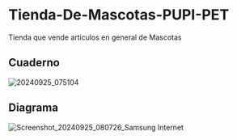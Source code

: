 # Tienda-De-Mascotas-PUPI-PET
Tienda que vende articulos en general de Mascotas

## Cuaderno
![20240925_075104](https://github.com/user-attachments/assets/62479c8e-160e-436b-be8f-41382c8cea98)

## Diagrama
![Screenshot_20240925_080726_Samsung Internet](https://github.com/user-attachments/assets/806d18cb-1cf4-4d3a-b8b1-9f58d36dc0f7)

